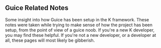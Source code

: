 ## Guice Related Notes

Some insight into how Guice has been setup in the K framework. These notes were taken while trying to make sense of how the project has been setup, from the point of view of a guice noob. If you're a new K developer, you may find these helpful. If you're not a new developer, or a developer at all, these pages will most likely be 
gibberish. 

###